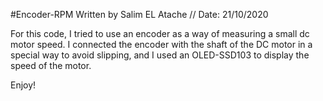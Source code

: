 #Encoder-RPM
Written by Salim EL Atache // Date: 21/10/2020

For this code, I tried to use an encoder as a way of measuring a small dc motor speed. I connected the encoder with the shaft of the DC motor in a special way to avoid slipping, 
and I used an OLED-SSD103 to display the speed of the motor.

Enjoy!
